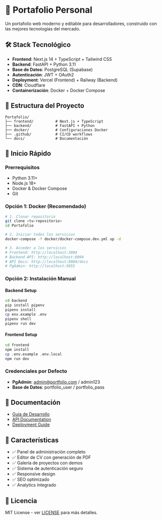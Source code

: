 # 🚀 Portafolio Personal

Un portafolio web moderno y editable para desarrolladores, construido con las mejores tecnologías del mercado.

## 🛠️ Stack Tecnológico

- **Frontend**: Next.js 14 + TypeScript + Tailwind CSS
- **Backend**: FastAPI + Python 3.11
- **Base de Datos**: PostgreSQL (Supabase)
- **Autenticación**: JWT + OAuth2
- **Deployment**: Vercel (Frontend) + Railway (Backend)
- **CDN**: Cloudflare
- **Containerización**: Docker + Docker Compose

## 📁 Estructura del Proyecto

```
Portafolio/
├── frontend/          # Next.js + TypeScript
├── backend/           # FastAPI + Python
├── docker/            # Configuraciones Docker
├── .github/           # CI/CD workflows
└── docs/              # Documentación
```

## 🚀 Inicio Rápido

### Prerrequisitos
- Python 3.11+
- Node.js 18+
- Docker & Docker Compose
- Git

### Opción 1: Docker (Recomendado)

```bash
# 1. Clonar repositorio
git clone <tu-repositorio>
cd Portafolio

# 2. Iniciar todos los servicios
docker-compose -f docker/docker-compose.dev.yml up -d

# 3. Acceder a los servicios
# Frontend: http://localhost:3004
# Backend API: http://localhost:8004
# API Docs: http://localhost:8004/docs
# PgAdmin: http://localhost:5055
```

### Opción 2: Instalación Manual

#### Backend Setup
```bash
cd backend
pip install pipenv
pipenv install
cp env.example .env
pipenv shell
pipenv run dev
```

#### Frontend Setup
```bash
cd frontend
npm install
cp .env.example .env.local
npm run dev
```

### Credenciales por Defecto
- **PgAdmin**: admin@portfolio.com / admin123
- **Base de Datos**: portfolio_user / portfolio_pass

## 📖 Documentación

- [Guía de Desarrollo](docs/DEVELOPMENT.md)
- [API Documentation](docs/API.md)
- [Deployment Guide](docs/DEPLOYMENT.md)

## 🎯 Características

- ✅ Panel de administración completo
- ✅ Editor de CV con generación de PDF
- ✅ Galería de proyectos con demos
- ✅ Sistema de autenticación seguro
- ✅ Responsive design
- ✅ SEO optimizado
- ✅ Analytics integrado

## 📄 Licencia

MIT License - ver [LICENSE](LICENSE) para más detalles.
